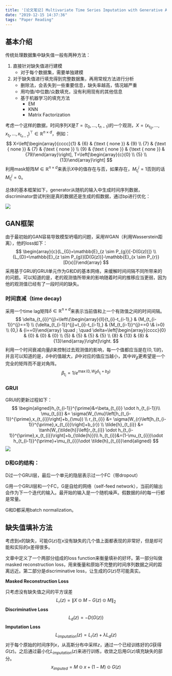 ```yaml
---
title: '[论文笔记] Multivariate Time Series Imputation with Generative Adversarial Networks'
date: "2019-12-15 14:37:36"
tags: "Paper Reading"
---
```


## 基本介绍

传统处理数据集中缺失值一般有两种方法：

1. 直接针对缺失值进行建模
   * 对于每个数据集，需要单独建模
2. 对于缺失值进行填充得到完整数据集，再用常规方法进行分析
   * 删除法，会丢失到一些重要信息，缺失率越高，情况越严重
   * 用均值/中位数/众数填充，没有利用现有的其他信息
   * 基于机器学习的填充方法
     * EM
     * KNN
     * Matrix Factorization

考虑一个这样的数据，时间序列$X$是$T=(t_0, \ldots, t_{n-1})$的一个观测，$X=\left(x_{t_{0}}, \ldots, x_{t_{i}}, \ldots, x_{t_{n-1}}\right)^{\top} \in \mathbb{R}^{n \times d}$，例如：
$$
X=\left[\begin{array}{cccc}{1} & {6} & {\text { none }} & {9} \\ {7} & {\text { none }} & {7} & {\text { none }} \\ {9} & {\text { none }} & {\text { none }} & {79}\end{array}\right], T=\left[\begin{array}{c}{0} \\ {5} \\ {13}\end{array}\right]
$$
利用mask矩阵$M\in \mathbb{R}^{n \times d}$来表示$X$中的值存在与否，如果存在，$M^{j}_{t_i}=1$否则的话$M^{j}_{t_i}=0$。

总体的基本框架如下，generator从随机的输入中生成时间序列数据，discriminator尝试判别是真的数据还是生成的假数据，通过bp进行优化：

![](https://s2.loli.net/2023/01/10/msaEkNzYLnPtxlR.jpg)

## GAN框架

由于最初始的GAN容易导致模型坍塌的问题，采用WGAN（利用Wasserstein距离），他的loss如下：
$$
\begin{array}{c}{L_{G}=\mathbb{E}_{z \sim P_{g}}[-D(G(z))]} \\ {L_{D}=\mathbb{E}_{z \sim P_{g}}[D(G(z))]-\mathbb{E}_{x \sim P_{r}}[D(x)]}\end{array}
$$
采用基于GRU的GRUI单元作为G和D的基本网络，来缓解时间间隔不同所带来的的问题。可以知道的是，老的观测值所带来的影响随着时间的推移应当更弱，因为他的观测值已经有了一段时间的缺失。

### 时间衰减（time decay)

采用一个time lag矩阵$\delta\in \mathbb{R}^{n\times d}$来表示当前值和上一个有效值之间的时间间隔。
$$
\delta_{t_{i}}^{j}=\left\{\begin{array}{ll}{t_{i}-t_{i-1},} & {M_{t_{i-1}}^{j}==1} \\ {\delta_{t_{i-1}}^{j}+t_{i}-t_{i-1},} & {M_{t_{i-1}}^{j}==0 \& i>0} \\ {0,} & {i==0}\end{array} \quad ; \quad \delta=\left[\begin{array}{cccc}{0} & {0} & {0} & {0} \\ {5} & {5} & {5} & {5} \\ {8} & {13} & {8} & {13}\end{array}\right]\right.
$$
利用一个时间衰减向量$\beta$来控制过去观测值的影响，每一个值都应当是在$(0,1]$的，并且可以知道的是，$\delta$中的值越大，$\beta$中对应的值应当越小，其中$W_{\beta}$更希望是一个完全的矩阵而不是对角阵。
$$
\beta_{t_i} = 1/ e^{\max(0,W_{\beta}\delta_{t_i}+b_{\beta})}
$$

### GRUI

GRUI的更新过程如下：
$$
\begin{aligned}h_{t_{i-1}}^{\prime}&=\beta_{t_{i}} \odot h_{t_{i-1}}\\
\mu_{t_{i}} &= \sigma(W_{\mu}\left[h_{t_{i-1}}^{\prime},x_{t_{i}}\right]+b_{\mu})
\\
r_{t_{i}} &= \sigma(W_{r}\left[h_{t_{i-1}}^{\prime},x_{t_{i}}\right]+b_{r})
\\
\tilde{h}_{t_{i}} &= \tanh(W_{\tilde{h}}\left[r_{t_{i}} \odot h_{t_{i-1}}^{\prime},x_{t_{i}}\right]+b_{\tilde{h}})\\
h_{t_{i}}&=(1-\mu_{t_{i}})\odot h_{t_{i-1}}^{\prime}+\mu_{t_{i}}\odot \tilde{h}_{t_{i}}\end{aligned}
$$
![](https://s2.loli.net/2023/01/10/EI2ixFA76NpQLcg.jpg)

### D和G的结构：

D过一个GRUI层，最后一个单元的隐层表示过一个FC（带dropout）

G用一个GRUI层和一个FC，G是自给的网络（self-feed network），当前的输出会作为下一个迭代的输入。最开始的输入是一个随机噪声。假数据的$\delta$的每一行都是常量。

G和D都采用batch normalization。

## 缺失值填补方法

考虑到$x$的缺失，可能$G(z)$在$x$没有缺失的几个值上面都表现的非常好，但是却可能和实际的$x$差得很多。

文章中定义了一个两部分组成的loss function来衡量填补的好坏。第一部分叫做masked reconstruction loss，用来衡量和原始不完整的时间序列数据之间的距离远近。第二部分是discriminative loss，让生成的$G(z)$尽可能真实。

**Masked Reconstruction Loss**

只考虑没有缺失值之间的平方误差
$$
L_{r}(z)=\|X \odot M-G(z) \odot M\|_{2}
$$
**Discriminative Loss**
$$
L_d(z) = -D(G(z))
$$
**Imputation Loss**
$$
L_{imputation}(z) = L_{r}(z)+\lambda L_{d}(z)
$$
对于每个原始的时间序列$x$，从高斯分布中采样$z$，通过一个已经训练好的$G$获得$G(z)$。之后通过最小化$L_{imputation}(z)$来进行训练，收敛之后用$G(z)$填充缺失的部分。
$$
x_{imputed} = M\odot x+(1-M)\odot G(z)
$$

